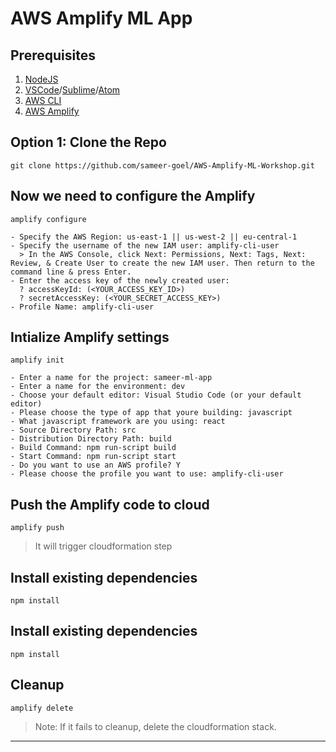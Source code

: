 # AWS Amplify ML App

## Prerequisites

1. [NodeJS](https://nodejs.org/en/)
2. [VSCode](https://code.visualstudio.com/)/[Sublime](https://www.sublimetext.com/)/[Atom](https://flight-manual.atom.io/getting-started/sections/installing-atom/)
3. [AWS CLI](https://docs.aws.amazon.com/cli/latest/userguide/install-cliv2.html)
4. [AWS Amplify](https://docs.amplify.aws/cli/start/install)

## Option 1: Clone the Repo

`git clone https://github.com/sameer-goel/AWS-Amplify-ML-Workshop.git`

## Now we need to configure the Amplify

```
amplify configure

- Specify the AWS Region: us-east-1 || us-west-2 || eu-central-1
- Specify the username of the new IAM user: amplify-cli-user
  > In the AWS Console, click Next: Permissions, Next: Tags, Next: Review, & Create User to create the new IAM user. Then return to the command line & press Enter.
- Enter the access key of the newly created user:
  ? accessKeyId: (<YOUR_ACCESS_KEY_ID>)
  ? secretAccessKey: (<YOUR_SECRET_ACCESS_KEY>)
- Profile Name: amplify-cli-user
```

## Intialize Amplify settings

```
amplify init

- Enter a name for the project: sameer-ml-app
- Enter a name for the environment: dev
- Choose your default editor: Visual Studio Code (or your default editor)
- Please choose the type of app that youre building: javascript
- What javascript framework are you using: react
- Source Directory Path: src
- Distribution Directory Path: build
- Build Command: npm run-script build
- Start Command: npm run-script start
- Do you want to use an AWS profile? Y
- Please choose the profile you want to use: amplify-cli-user
```

## Push the Amplify code to cloud

`amplify push`

> It will trigger cloudformation step

## Install existing dependencies

`npm install`

## Install existing dependencies

`npm install`

## Cleanup

`amplify delete`

> Note: If it fails to cleanup, delete the cloudformation stack.

<hr />
